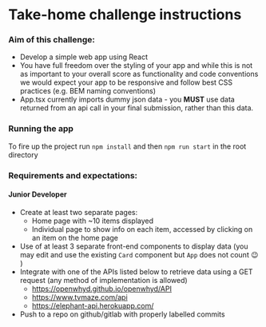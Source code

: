 # Take-home challenge instructions

### Aim of this challenge:

- Develop a simple web app using React 
- You have full freedom over the styling of your app and while this is not as important to your overall score as functionality and code conventions we would expect your app to be responsive and follow best CSS practices (e.g. BEM naming conventions)
- App.tsx currently imports dummy json data - you **MUST** use data returned from an api call in your final submission, rather than this data.

### Running the app

To fire up the project run `npm install` and then `npm run start` in the root directory


### Requirements and expectations:

#### Junior Developer
  - Create at least two separate pages:
    - Home page with ~10 items displayed
    - Individual page to show info on each item, accessed by clicking on an item on the home page
  - Use of at least 3 separate front-end components to display data (you may edit and use the existing `Card` component but `App` does not count 😉 )
  - Integrate with one of the APIs listed below to retrieve data using a GET request (any method of implementation is allowed)
    - https://openwhyd.github.io/openwhyd/API
    - https://www.tvmaze.com/api
    - https://elephant-api.herokuapp.com/
  - Push to a repo on github/gitlab with properly labelled commits
